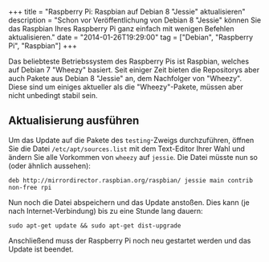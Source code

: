 +++
title       = "Raspberry Pi: Raspbian auf Debian 8 \"Jessie\" aktualisieren"
description = "Schon vor Veröffentlichung von Debian 8 \"Jessie\" können Sie das Raspbian Ihres Raspberry Pi ganz einfach mit wenigen Befehlen aktualisieren."
date        = "2014-01-26T19:29:00"
tag         = ["Debian", "Raspberry Pi", "Raspbian"]
+++

Das beliebteste Betriebssystem des Raspberry Pis ist Raspbian, welches auf Debian 7 "Wheezy" basiert. Seit einiger Zeit bieten die Repositorys aber auch Pakete aus Debian 8 "Jessie" an, dem Nachfolger von "Wheezy". Diese sind um einiges aktueller als die "Wheezy"-Pakete, müssen aber nicht unbedingt stabil sein.

<!--more-->

## Aktualisierung ausführen
Um das Update auf die Pakete des `testing`-Zweigs durchzuführen, öffnen Sie die Datei `/etc/apt/sources.list` mit dem Text-Editor Ihrer Wahl und ändern Sie alle Vorkommen von `wheezy` auf `jessie`. Die Datei müsste nun so (oder ähnlich aussehen):
```
deb http://mirrordirector.raspbian.org/raspbian/ jessie main contrib non-free rpi
```

Nun noch die Datei abspeichern und das Update anstoßen. Dies kann (je nach Internet-Verbindung) bis zu eine Stunde lang dauern:
```
sudo apt-get update && sudo apt-get dist-upgrade
```

Anschließend muss der Raspberry Pi noch neu gestartet werden und das Update ist beendet.